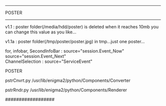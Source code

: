 *********************************
POSTER
*********************************

v1.1 : poster folder(/media/hdd/poster) is deleted when it reaches 10mb
you can change this value as you like...

v1.1a : poster folder(/tmp/poster/poster.jpg) in tmp...just one poster...


for,
infobar, SecondInfoBar : source="session.Event_Now"
						 source="session.Event_Next"	
ChannelSelection       : source="ServiceEvent"

<widget render="pstrRndr" source="session.Event_Now" path="poster" position="5,60" size="185,278" backgroundColor="tb" zPosition="1" transparent="0">
	<convert type="pstrCnvrt">POSTER</convert>
</widget>

pstrCnvrt.py 
/usr/lib/enigma2/python/Components/Converter

pstrRndr.py 
/usr/lib/enigma2/python/Components/Renderer

##################
